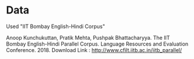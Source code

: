 # Data

Used "IIT Bombay English-Hindi Corpus"

Anoop Kunchukuttan, Pratik Mehta, Pushpak Bhattacharyya. The IIT Bombay English-Hindi Parallel Corpus. Language Resources and Evaluation Conference. 2018. 
Download Link : http://www.cfilt.iitb.ac.in/iitb_parallel/
